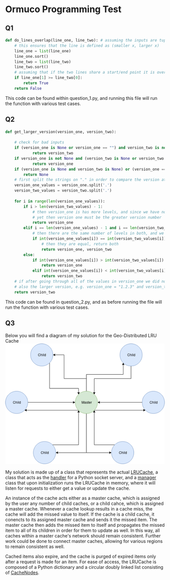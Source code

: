 # Ormuco Programming Test

## Q1
```python
def do_lines_overlap(line_one, line_two): # assuming the inputs are tuples
    # this ensures that the line is defined as (smaller x, larger x)
    line_one = list(line_one)
    line_one.sort()
    line_two = list(line_two)
    line_two.sort()
    # assuming that if the two lines share a start/end point it is overlapping
    if line_one[1] >= line_two[0]:
        return True
    return False
```
This code can be found within question_1.py, and running this file will run the function with various test cases.

## Q2
```python
def get_larger_version(version_one, version_two):

    # check for bad inputs
    if (version_one is None or version_one == "") and version_two is not None and version_two != "":
            return version_two
    if version_one is not None and (version_two is None or version_two == "") and version_one != "":
            return version_one
    if (version_one is None and version_two is None) or (version_one == "" and version_two == ""):
        return None
    # first split the strings on "." in order to compare the version at each level
    version_one_values = version_one.split('.')
    version_two_values = version_two.split('.')

    for i in range(len(version_one_values)):
        if i > len(version_two_values) - 1:
            # then version_one is has more levels, and since we have not returned
            # yet then version one must be the greater version number
            return version_one
        elif i == len(version_one_values) - 1 and i == len(version_two_values) - 1:
            # then there are the same number of levels in both, and we have reached the end. Want to check if they are equal
            if int(version_one_values[i]) == int(version_two_values[i]):
                # then they are equal, return both
                return version_one, version_two
        else:
            if int(version_one_values[i]) > int(version_two_values[i]):
                return version_one
            elif int(version_one_values[i]) < int(version_two_values[i]):
                return version_two
    # if after going through all of the values in version_one we did not return, then version_two has more levels and is
    # also the larger version, e.g. version_one = "1.2.3" and version_two = "1.2.3.4"
    return version_two
```
This code can be found in question_2.py, and as before running the file will run the function with various test cases.

## Q3
Below you will find a diagram of my solution for the Geo-Distributed LRU Cache
![](https://github.com/jopotochny/ormuco_programming_test/blob/master/images/LRUCache.png "LRUCache")

My solution is made up of a class that represents the actual [LRUCache](https://github.com/jopotochny/ormuco_programming_test/blob/master/OrmucoCache/LRUCache.py), a class that acts as the [handler](https://github.com/jopotochny/ormuco_programming_test/blob/master/OrmucoCache/LRUCacheHandler.py) for a Python socket server, and a [manager](https://github.com/jopotochny/ormuco_programming_test/blob/master/OrmucoCache/LRUCacheManager.py) class that upon initialization runs the LRUCache in memory, where it will listen for requests to either get a value or update the cache. 

An instance of the cache acts either as a master cache, which is assigned by the user any number of child caches, or a child cahce, which is assigned a master cache. Whenever a cache lookup results in a cache miss, the cache will add the missed value to itself. If the cache is a child cache, it conencts to its assigned master cache and sends it the missed item. The master cache then adds the missed item to itself and propagates the missed item to all of its children in order for them to update as well. In this way, all caches within a master cache's network should remain consistent. Further work could be done to connect master caches, allowing for various regions to remain consistent as well.

Cached items also expire, and the cache is purged of expired items only after a request is made for an item. For ease of access, the LRUCache is composed of a Python dictionary and a circular doubly linked list consisting of [CacheNodes](https://github.com/jopotochny/ormuco_programming_test/blob/master/OrmucoCache/CacheNode.py).

